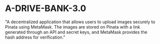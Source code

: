 # A-DRIVE-BANK-3.0
"A decentralized application that allows users to upload images securely to Pinata using MetaMask. The images are stored on Pinata with a link generated through an API and secret keys, and MetaMask provides the hash address for verification."
